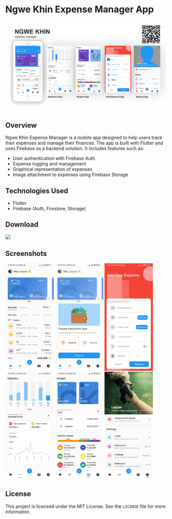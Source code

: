 # Ngwe Khin Expense Manager App
![Repo Banner](https://github.com/Romanbot4/ngwe_khin_public/blob/master/screenshots/banner.png?raw=true)

## Overview

Ngwe Khin Expense Manager is a mobile app designed to help users track their expenses and manage their finances. The app is built with Flutter and uses Firebase as a backend solution. It includes features such as:

- User authentication with Firebase Auth
- Expense logging and management
- Graphical representation of expenses
- Image attachment to expenses using Firebase Storage

## Technologies Used

- Flutter
- Firebase (Auth, Firestore, Storage)

## Download
<p align="left">
  <a href="https://github.com/Romanbot4/ngwe_khin_public/releases/download/v1.2.1/NgweKhin-v1.2.1-universal-release.apk" download>
    <img src="https://img.shields.io/github/downloads/Romanbot4/ngwe_khin_public/total?color=green&label=Download%20For%20Android">
  </a>
</p>

## Screenshots

<img src="https://github.com/Romanbot4/ngwe_khin_public/blob/master/screenshots/screenshot01.jpg?raw=true" alt="screenshot1" width="30%"></img>
<img src="https://github.com/Romanbot4/ngwe_khin_public/blob/master/screenshots/screenshot02.jpg?raw=true" alt="screenshot2" width="30%"></img>
<img src="https://github.com/Romanbot4/ngwe_khin_public/blob/master/screenshots/screenshot03.jpg?raw=true" alt="screenshot3" width="30%"></img>
<img src="https://github.com/Romanbot4/ngwe_khin_public/blob/master/screenshots/screenshot04.jpg?raw=true" alt="screenshot4" width="30%"></img>
<img src="https://github.com/Romanbot4/ngwe_khin_public/blob/master/screenshots/screenshot05.jpg?raw=true" alt="screenshot5" width="30%"></img>
<img src="https://github.com/Romanbot4/ngwe_khin_public/blob/master/screenshots/screenshot06.jpg?raw=true" alt="screenshot6" width="30%"></img>

## License

This project is licensed under the MIT License. See the `LICENSE` file for more information.